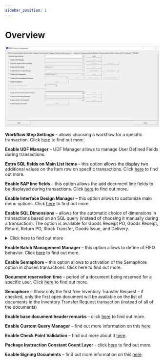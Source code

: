 ```yaml
---
sidebar_position: 1
---
```


# Overview

![Manager](./media/manager.webp)

**Workflow Step Settings** – allows choosing a workflow for a specific transaction. Click [here](../../../custom-configuration/custom-configuration-functions/manager/workflow-step-settings.md) to find out more.

**Enable UDF Manager** – UDF Manager allows to manage User Defined Fields during transactions.

**Extra SQL fields on Main List Items** – this option allows the display two additional values on the Item row on specific transactions. Click [here](../../../custom-configuration/custom-configuration-functions/manager/extra-fields-sql-in-main-list.md) to find out more.

**Enable SAP line fields** – this option allows the add document line fields to be displayed during transactions. Click [here](../../../custom-configuration/custom-configuration-functions/manager/sap-line-fields.md) to find out more.

**Enable Interface Design Manager** – this option allows to customize main menu options. Click [here](../../../custom-configuration/custom-configuration-functions/manager/interface-design-manager.md) to find out more.

**Enable SQL Dimensions** – allows for the automatic choice of dimensions in transactions based on an SQL query (instead of choosing it manually during a transaction). The option is available for Goods Receipt PO, Goods Receipt, Return, Return PO, Stock Transfer, Goods Issue, and Delivery.
    <details>
    <summary>Click here to find out more</summary>
    <div>
    Check the checkbox (1), choose a required transaction from a drop-down list, and click Load (3):
    ![Enable SQL Dimensions](./media/enable-sql-dimensions.png)
    Choose a required Dimension by clicking the related 'Open SQL':
    ![Choose Dimensions](./media/choose-dimensions.png)
    Put in your SQL query and click 'Save.'
    ![SQL Query](./media/sql-query.png)
</div>
</details>

**Enable Batch Management Manager** – this option allows to define of FIFO behavior. Click [here](../../../custom-configuration/custom-configuration-functions/manager/batch-management-manager.md) to find out more.

**Enable Semaphore** – this option allows to activation of the Semaphore option in chosen transactions. Click here to find out more.

**Document reservation time** – period of a document being reserved for a specific user. Click [here](../../../custom-configuration/custom-configuration-functions/manager/semaphore.md#settings) to find out more.

**Semaphore** – Show only the first free Inventory Transfer Request – if checked, only the first open document will be available on the list of documents in the Inventory Transfer Request transaction (instead of all of the documents)

**Enable base document header remarks** – click [here](../../../custom-configuration/custom-configuration-functions/manager/enable-base-document-header-remarks.md) to find out more.

**Enable Custom Query Manager** – find out more information on this [here](../../../custom-configuration/custom-configuration-functions/manager/custom-query-manager/overview.md)

**Enable Check Point Validation** – find out more about it [here](../../../custom-configuration/custom-configuration-functions/manager/check-point-validation/overview.md).

**Package Instruction Constant Count Layer** - click [here](../../../custom-configuration/custom-configuration-functions/manager/package-instruction-constant-count-layer.md) to find out more.

**Enable Signing Documents** – find out more information on this [here](enable-signing-document.md).
